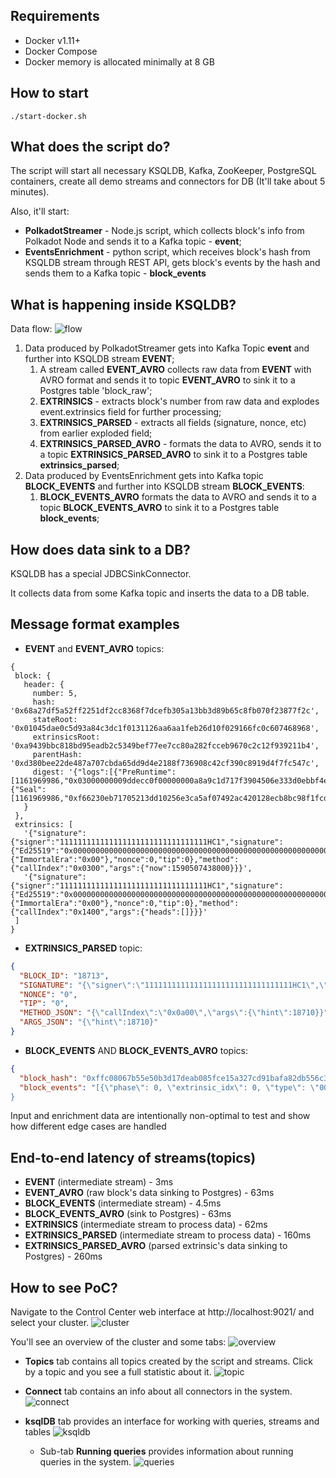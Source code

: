 ## Requirements
* Docker v1.11+
* Docker Compose
* Docker memory is allocated minimally at 8 GB

## How to start
```shell script
./start-docker.sh
```

## What does the script do?
The script will start all necessary KSQLDB, Kafka, ZooKeeper, PostgreSQL containers, create all demo streams and connectors for DB (It'll take about 5 minutes).

Also, it'll start:
* **PolkadotStreamer** - Node.js script, which collects block's info from Polkadot Node and sends it to a Kafka topic - **event**;
* **EventsEnrichment** - python script, which receives block's hash from KSQLDB stream through REST API, gets block's events by the hash and sends them to a Kafka topic - **block_events**

## What is happening inside KSQLDB?
Data flow:
![flow](images/flow.png "Data flow")

1. Data produced by PolkadotStreamer gets into Kafka Topic **event** and further into KSQLDB stream **EVENT**;
    1. A stream called **EVENT_AVRO** collects raw data from **EVENT** with AVRO format and sends it to topic **EVENT_AVRO** to sink it to a Postgres table 'block_raw';
    2. **EXTRINSICS** - extracts block's number from raw data and explodes event.extrinsics field for further processing;
    3. **EXTRINSICS_PARSED** - extracts all fields (signature, nonce, etc) from earlier exploded field;
    4. **EXTRINSICS_PARSED_AVRO** - formats the data to AVRO, sends it to a topic **EXTRINSICS_PARSED_AVRO** to sink it to a Postgres table **extrinsics_parsed**;
2. Data produced by EventsEnrichment gets into Kafka topic **BLOCK_EVENTS** and further into KSQLDB stream **BLOCK_EVENTS**:
    1. **BLOCK_EVENTS_AVRO** formats the data to AVRO and sends it to a topic **BLOCK_EVENTS_AVRO** to sink it to a Postgres table **block_events**;

## How does data sink to a DB?

KSQLDB has a special JDBCSinkConnector.

It collects data from some Kafka topic and inserts the data to a DB table.

## Message format examples

* **EVENT** and **EVENT_AVRO** topics:
 ```
{
  block: {
    header: {
      number: 5,
      hash: '0x68a27df5a52ff2251df2cc8368f7dcefb305a13bb3d89b65c8fb070f23877f2c',
      stateRoot: '0x01045dae0c5d93a84c3dc1f0131126aa6aa1feb26d10f029166fc0c607468968',
      extrinsicsRoot: '0xa9439bbc818bd95eadb2c5349bef77ee7cc80a282fcceb9670c2c12f939211b4',
      parentHash: '0xd380bee22de487a707cbda65dd9d4e2188f736908c42cf390c8919d4f7fc547c',
      digest: '{"logs":[{"PreRuntime":[1161969986,"0x03000000009ddecc0f00000000a8a9c1d717f3904506e333d0ebbf4eed297d50ab9b7c57458b10182f1c84025ef09d3fb5b5f4cb81688939e6363f95aa8d91645fa7b8abc0a6f37812c777c307df51071082d3ff89d4e1b5ad8f5cd3711ada74292c4808237bdf2b076edb280c"]},{"Seal":[1161969986,"0xf66230eb71705213dd10256e3ca5af07492ac420128ecb8bc98f1fcd1f74986d348addbabd4813f0022835b21d720ecadce66a57480d87dfd51d77f3474cb68b"]}]}'
    }
  },
  extrinsics: [
    '{"signature":{"signer":"111111111111111111111111111111111HC1","signature":{"Ed25519":"0x00000000000000000000000000000000000000000000000000000000000000000000000000000000000000000000000000000000000000000000000000000000"},"era":{"ImmortalEra":"0x00"},"nonce":0,"tip":0},"method":{"callIndex":"0x0300","args":{"now":1590507438000}}}',
    '{"signature":{"signer":"111111111111111111111111111111111HC1","signature":{"Ed25519":"0x00000000000000000000000000000000000000000000000000000000000000000000000000000000000000000000000000000000000000000000000000000000"},"era":{"ImmortalEra":"0x00"},"nonce":0,"tip":0},"method":{"callIndex":"0x1400","args":{"heads":[]}}}'
  ]
}
```

* **EXTRINSICS_PARSED** topic:
```json
{
  "BLOCK_ID": "18713",
  "SIGNATURE": "{\"signer\":\"111111111111111111111111111111111HC1\",\"signature\":{\"Ed25519\":\"0x00000000000000000000000000000000000000000000000000000000000000000000000000000000000000000000000000000000000000000000000000000000\"},\"era\":{\"ImmortalEra\":\"0x00\"},\"nonce\":0,\"tip\":0}",
  "NONCE": "0",
  "TIP": "0",
  "METHOD_JSON": "{\"callIndex\":\"0x0a00\",\"args\":{\"hint\":18710}}",
  "ARGS_JSON": "{\"hint\":18710}"
}
```

* **BLOCK_EVENTS** AND **BLOCK_EVENTS_AVRO** topics:

```json
{
  "block_hash": "0xffc08067b55e50b3d17deab085fce15a327cd91bafa82db556c3515bc2bec2d6",
  "block_events": "[{\"phase\": 0, \"extrinsic_idx\": 0, \"type\": \"0000\", \"module_id\": \"System\", \"event_id\": \"ExtrinsicSuccess\", \"params\": [{\"type\": \"DispatchInfo\", \"value\": {\"weight\": 158000000, \"class\": \"Mandatory\", \"paysFee\": \"Yes\"}, \"valueRaw\": \"\"}], \"topics\": [], \"event_idx\": 0}, {\"phase\": 0, \"extrinsic_idx\": 1, \"type\": \"0000\", \"module_id\": \"System\", \"event_id\": \"ExtrinsicSuccess\", \"params\": [{\"type\": \"DispatchInfo\", \"value\": {\"weight\": 0, \"class\": \"Mandatory\", \"paysFee\": \"Yes\"}, \"valueRaw\": \"\"}], \"topics\": [], \"event_idx\": 1}, {\"phase\": 0, \"extrinsic_idx\": 2, \"type\": \"0000\", \"module_id\": \"System\", \"event_id\": \"ExtrinsicSuccess\", \"params\": [{\"type\": \"DispatchInfo\", \"value\": {\"weight\": 1000000000, \"class\": \"Mandatory\", \"paysFee\": \"Yes\"}, \"valueRaw\": \"\"}], \"topics\": [], \"event_idx\"
}
```

Input and enrichment data are intentionally non-optimal to test and show how different edge cases are handled

## End-to-end latency of streams(topics)
* **EVENT** (intermediate stream) - 3ms
* **EVENT_AVRO** (raw block's data sinking to Postgres) - 63ms
* **BLOCK_EVENTS** (intermediate stream) - 4.5ms
* **BLOCK_EVENTS_AVRO** (sink to Postgres) - 63ms
* **EXTRINSICS** (intermediate stream to process data) - 62ms
* **EXTRINSICS_PARSED** (intermediate stream to process data) - 160ms
* **EXTRINSICS_PARSED_AVRO** (parsed extrinsic's data sinking to Postgres) - 260ms

## How to see PoC?

Navigate to the Control Center web interface at http://localhost:9021/ and select your cluster.
![cluster](images/cluster.png "Cluster")

You'll see an overview of the cluster and some tabs:
![overview](images/overview.png "Overview")

* **Topics** tab contains all topics created by the script and streams. Click by a topic and you see a full statistic about it.
![topic](images/topic.png "Topic")

* **Connect** tab contains an info about all connectors in the system.
![connect](images/connect.png "Connect")

* **ksqlDB** tab provides an interface for working with queries, streams and tables
![ksqldb](images/ksqlDB.png "ksqlDB")
    * Sub-tab **Running queries** provides information about running queries in the system.
    ![queries](images/queries.png "Queries")
